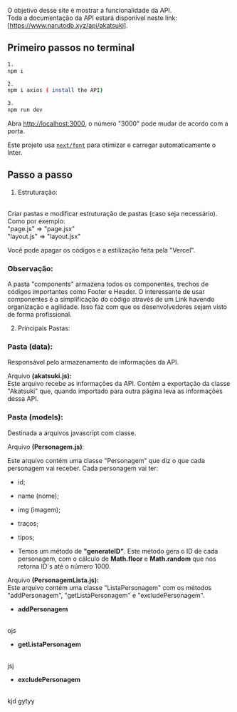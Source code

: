 O objetivo desse site é mostrar a funcionalidade da API.
<br> 
Toda a documentação da API estará disponível neste link: [https://www.narutodb.xyz/api/akatsuki].

## Primeiro passos no terminal
```bash
1.
npm i

2.
npm i axios ( install the API)

3.
npm run dev
```
Abra [http://localhost:3000](http://localhost:3000), o número "3000" pode mudar de acordo com a porta.

Este projeto usa [`next/font`](https://nextjs.org/docs/basic-features/font-optimization) para otimizar e carregar automaticamente o Inter.

## Passo a passo

1. Estruturação:
<br>
Criar pastas e modificar estruturação de pastas (caso seja necessário). Como por exemplo:
<br>
"page.js" => "page.jsx"
<br>
"layout.js" => "layout.jsx"
<br>

Você pode apagar os códigos e a estilização feita pela "Vercel".

### Observação:
A pasta "components" armazena todos os componentes, trechos de códigos importantes como Footer e Header. 
O interessante de usar componentes é a simplificação do código através de um Link havendo organização e agilidade.
Isso faz com que os desenvolvedores sejam visto de forma profissional.

2. Principais Pastas:

### Pasta **(data):**
Responsável pelo armazenamento de informações da API.

Arquivo **(akatsuki.js):**
<br>
Este arquivo recebe as informações da API.
Contém a exportação da classe "Akatsuki" que, quando importado para outra página leva as informações dessa API.

### Pasta **(models):**
Destinada a arquivos javascript com classe. 

Arquivo **(Personagem.js)**:

Este arquivo contém uma classe "Personagem" que diz o que cada personagem vai receber.
Cada personagem vai ter:

- id;
- name (nome);
- img (imagem);
- traços; 
- tipos;

- Temos um método de **"generateID"**. Este método gera o ID de cada personagem, com o cálculo de **Math.floor** e **Math.random** que nos retorna ID´s até o número 1000.

Arquivo **(PersonagemLista.js):**
<br>
Este arquivo contém uma classe "ListaPersonagem" com os métodos "addPersonagem", "getListaPersonagem" e "excludePersonagem".

- **addPersonagem**
<br>
ojs

- **getListaPersonagem**
<br>
jsj

- **excludePersonagem**
<br>
kjd
gytyy



<br> 

